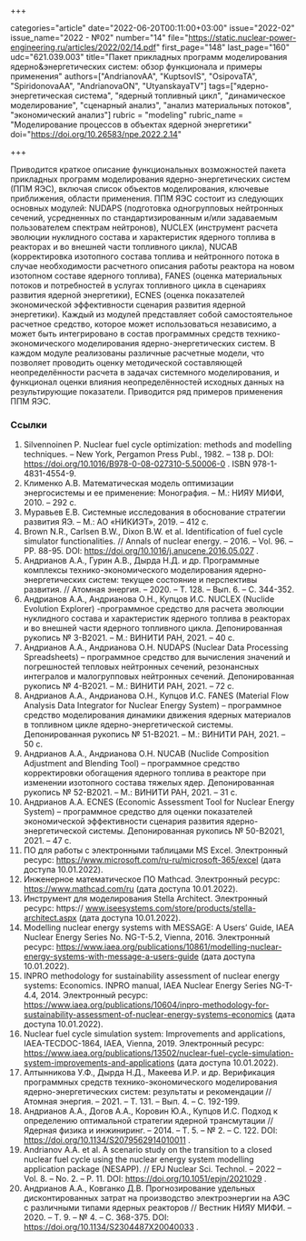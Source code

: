 +++

categories="article"
date="2022-06-20T00:11:00+03:00"
issue="2022-02"
issue_name="2022 - №02"
number="14"
file="https://static.nuclear-power-engineering.ru/articles/2022/02/14.pdf"
first_page="148"
last_page="160"
udc="621.039.003"
title="Пакет прикладных программ моделирования ядерно&энергетических систем: обзор функционала и примеры применения"
authors=["AndrianovAA", "KuptsovIS", "OsipovaTA", "SpiridonovaAA", "AndrianovaON", "UtyanskayaTV"]
tags=["ядерно-энергетическая система", "ядерный топливный цикл", "динамическое моделирование", "сценарный анализ", "анализ материальных потоков", "экономический анализ"]
rubric = "modeling"
rubric_name = "Моделирование процессов в объектах ядерной энергетики"
doi="https://doi.org/10.26583/npe.2022.2.14"

+++

Приводится краткое описание функциональных возможностей пакета прикладных программ моделирования ядерно-энергетических систем (ППМ ЯЭС), включая список объектов моделирования, ключевые приближения, области применения. ППМ ЯЭС состоит из следующих основных модулей: NUDAPS (подготовка одногрупповых нейтронных сечений, усредненных по стандартизированным и/или задаваемым пользователем спектрам нейтронов), NUCLEX (инструмент расчета эволюции нуклидного состава и характеристик ядерного топлива в реакторах и во внешней части топливного цикла), NUCAB (корректировка изотопного состава топлива и нейтронного потока в случае необходимости расчетного описания работы реактора на новом изотопном составе ядерного топлива), FANES (оценка материальных потоков и потребностей в услугах топливного цикла в сценариях развития ядерной энергетики), ECNES (оценка показателей экономической эффективности сценария развития ядерной энергетики). Каждый из модулей представляет собой самостоятельное расчетное средство, которое может использоваться независимо, а может быть интегрировано в состав программных средств технико-экономического моделирования ядерно-энергетических систем. В каждом модуле реализованы различные расчетные модели, что позволяет проводить оценку методической составляющей неопределённости расчета в задачах системного моделирования, и функционал оценки влияния неопределённостей исходных данных на результирующие показатели. Приводится ряд примеров применения ППМ ЯЭС.

### Ссылки

1. Silvennoinen P. Nuclear fuel cycle optimization: methods and modelling techniques. – New York, Pergamon Press Publ., 1982. – 138 p. DOI: https://doi.org/10.1016/B978-0-08-027310-5.50006-0 . ISBN 978-1-4831-4554-9.
2. Клименко А.В. Математическая модель оптимизации энергосистемы и ее применение: Монография. – М.: НИЯУ МИФИ, 2010. – 292 с.
3. Муравьев Е.В. Системные исследования в обоснование стратегии развития ЯЭ. – М.: АО «НИКИЭТ», 2019. – 412 с.
4. Brown N.R., Carlsen B.W., Dixon B.W. et al. Identification of fuel cycle simulator functionalities. // Annals of nuclear energy. – 2016. – Vol. 96. – PP. 88-95. DOI: https://doi.org/10.1016/j.anucene.2016.05.027 .
5. Андрианов А.А., Гурин А.В., Дырда Н.Д. и др. Программные комплексы технико-экономического моделирования ядерно-энергетических систем: текущее состояние и перспективы развития. // Атомная энергия. – 2020. – Т. 128. – Вып. 6. – С. 344-352.
6. Андрианов А.А., Андрианова О.Н., Купцов И.С. NUCLEX (Nuclide Evolution Explorer) -программное средство для расчета эволюции нуклидного состава и характеристик ядерного топлива в реакторах и во внешней части ядерного топливного цикла. Депонированная рукопись № 3-В2021. – М.: ВИНИТИ РАН, 2021. – 40 c.
7. Андрианов А.А., Андрианова О.Н. NUDAPS (Nuclear Data Processing Spreadsheets) – программное средство для вычисления значений и погрешностей тепловых нейтронных сечений, резонансных интегралов и малогрупповых нейтронных сечений. Депонированная рукопись № 4-В2021. – М.: ВИНИТИ РАН, 2021. – 72 с.
8. Андрианов А.А., Андрианова О.Н., Купцов И.С. FANES (Material Flow Analysis Data Integrator for Nuclear Energy System) – программное средство моделирования динамики движения ядерных материалов в топливном цикле ядерно-энергетической системы. Депонированная рукопись № 51-В2021. – М.: ВИНИТИ РАН, 2021. – 50 с.
9. Андрианов А.А., Андрианова О.Н. NUCAB (Nuclide Composition Adjustment and Blending Tool) – программное средство корректировки обогащения ядерного топлива в реакторе при изменении изотопного состава тяжелых ядер. Депонированная рукопись № 52-В2021. – М.: ВИНИТИ РАН, 2021. – 31 с.
10. Андрианов А.А. ECNES (Economic Assessment Tool for Nuclear Energy System) – программное средство для оценки показателей экономической эффективности сценария развития ядерно-энергетической системы. Депонированная рукопись № 50-В2021, 2021. – 47 c.
11. ПО для работы с электронными таблицами MS Excel. Электронный ресурс: https://www.microsoft.com/ru-ru/microsoft-365/excel (дата доступа 10.01.2022).
12. Инженерное математическое ПО Mathcad. Электронный ресурс: https://www.mathcad.com/ru (дата доступа 10.01.2022).
13. Инструмент для моделирования Stella Architect. Электронный ресурс: https:// www.iseesystems.com/store/products/stella-architect.aspx (дата доступа 10.01.2022).
14. Modelling nuclear energy systems with MESSAGE: A Users’ Guide, IAEA Nuclear Energy Series No. NG-T-5.2, Vienna, 2016. Электронный ресурс: https://www.iaea.org/publications/10861/modelling-nuclear-energy-systems-with-message-a-users-guide (дата доступа 10.01.2022).
15. INPRO methodology for sustainability assessment of nuclear energy systems: Economics. INPRO manual, IAEA Nuclear Energy Series NG-T-4.4, 2014. Электронный ресурс: https://www.iaea.org/publications/10604/inpro-methodology-for-sustainability-assessment-of-nuclear-energy-systems-economics (дата доступа 10.01.2022).
16. Nuclear fuel cycle simulation system: Improvements and applications, IAEA-TECDOC-1864, IAEA, Vienna, 2019. Электронный ресурс: https://www.iaea.org/publications/13502/nuclear-fuel-cycle-simulation-system-improvements-and-applications (дата доступа 10.01.2022).
17. Алтынникова У.Ф., Дырда Н.Д., Макеева И.Р. и др. Верификация программных средств технико-экономического моделирования ядерно-энергетических систем: результаты и рекомендации // Атомная энергия. – 2021. – Т. 131. – Вып. 4. – С. 192-199.
18. Андрианов А.А., Догов А.А., Коровин Ю.А., Купцов И.С. Подход к определению оптимальной стратегии ядерной трансмутации // Ядерная физика и инжиниринг. – 2014. –
Т. 5. – № 2. – С. 122. DOI: https://doi.org/10.1134/S2079562914010011 .
19. Andrianov A.A. et al. A scenario study on the transition to a closed nuclear fuel cycle using the nuclear energy system modelling application package (NESAPP). // EPJ Nuclear Sci. Technol. – 2022 – Vol. 8. – No. 2. – P. 11. DOI: https://doi.org/10.1051/epjn/2021029 .
20. Андрианов А.А., Ковганко Д.В. Прогнозирование удельных дисконтированных затрат на производство электроэнергии на АЭС с различными типами ядерных реакторов // Вестник НИЯУ МИФИ. – 2020. – Т. 9. – № 4. – С. 368-375. DOI: https://doi.org/10.1134/S2304487X20040033 .